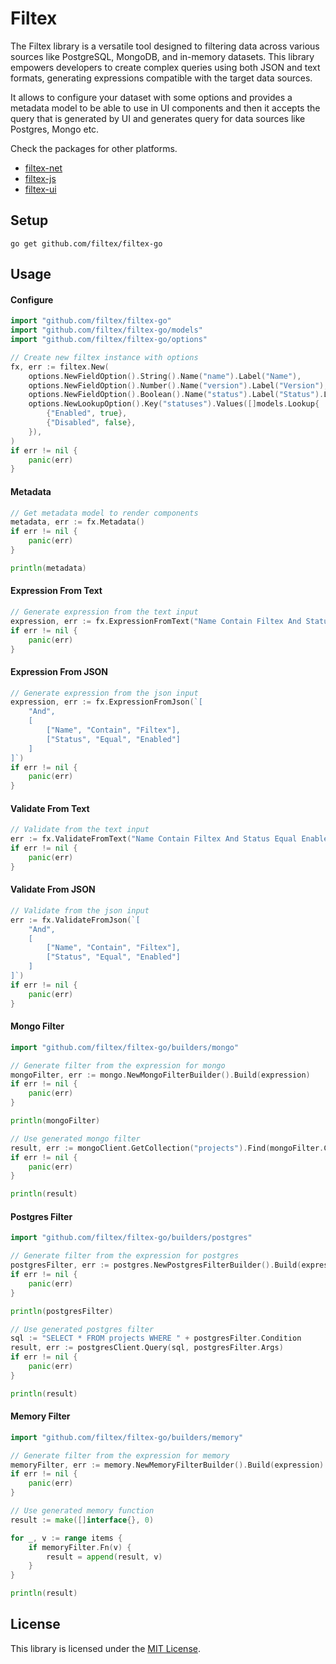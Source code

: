 # Filtex

The Filtex library is a versatile tool designed to filtering data across various sources like PostgreSQL, MongoDB, and in-memory datasets. This library empowers developers to create complex queries using both JSON and text formats, generating expressions compatible with the target data sources.

It allows to configure your dataset with some options and provides a metadata model to be able to use in UI components and then it accepts the query that is generated by UI and generates query for data sources like Postgres, Mongo etc.

Check the packages for other platforms.
- [filtex-net](https://github.com/filtex/filtex-net)
- [filtex-js](https://github.com/filtex/filtex-js)
- [filtex-ui](https://github.com/filtex/filtex-ui)


## Setup

```shell
go get github.com/filtex/filtex-go
```

## Usage

#### Configure

```go
import "github.com/filtex/filtex-go"
import "github.com/filtex/filtex-go/models"
import "github.com/filtex/filtex-go/options"

// Create new filtex instance with options
fx, err := filtex.New(
    options.NewFieldOption().String().Name("name").Label("Name"),
    options.NewFieldOption().Number().Name("version").Label("Version"),
    options.NewFieldOption().Boolean().Name("status").Label("Status").Lookup("statuses"),
    options.NewLookupOption().Key("statuses").Values([]models.Lookup{
        {"Enabled", true},
        {"Disabled", false},
    }),
)
if err != nil {
    panic(err)
}
```

#### Metadata

```go
// Get metadata model to render components
metadata, err := fx.Metadata()
if err != nil {
    panic(err)
}

println(metadata)
```

#### Expression From Text

```go
// Generate expression from the text input
expression, err := fx.ExpressionFromText("Name Contain Filtex And Status Equal Enabled")
if err != nil {
    panic(err)
}
```

#### Expression From JSON

```go
// Generate expression from the json input
expression, err := fx.ExpressionFromJson(`[
    "And",
    [
        ["Name", "Contain", "Filtex"],
        ["Status", "Equal", "Enabled"]
    ]
]`)
if err != nil {
    panic(err)
}
```

#### Validate From Text

```go
// Validate from the text input
err := fx.ValidateFromText("Name Contain Filtex And Status Equal Enabled")
if err != nil {
    panic(err)
}
```

#### Validate From JSON

```go
// Validate from the json input
err := fx.ValidateFromJson(`[
    "And",
    [
        ["Name", "Contain", "Filtex"],
        ["Status", "Equal", "Enabled"]
    ]
]`)
if err != nil {
    panic(err)
}
```

#### Mongo Filter

```go
import "github.com/filtex/filtex-go/builders/mongo"

// Generate filter from the expression for mongo
mongoFilter, err := mongo.NewMongoFilterBuilder().Build(expression)
if err != nil {
    panic(err)
}

println(mongoFilter)

// Use generated mongo filter
result, err := mongoClient.GetCollection("projects").Find(mongoFilter.Condition)
if err != nil {
    panic(err)
}

println(result)
```

#### Postgres Filter

```go
import "github.com/filtex/filtex-go/builders/postgres"

// Generate filter from the expression for postgres
postgresFilter, err := postgres.NewPostgresFilterBuilder().Build(expression)
if err != nil {
    panic(err)
}

println(postgresFilter)

// Use generated postgres filter
sql := "SELECT * FROM projects WHERE " + postgresFilter.Condition
result, err := postgresClient.Query(sql, postgresFilter.Args)
if err != nil {
    panic(err)
}

println(result)
```

#### Memory Filter

```go
import "github.com/filtex/filtex-go/builders/memory"

// Generate filter from the expression for memory
memoryFilter, err := memory.NewMemoryFilterBuilder().Build(expression)
if err != nil {
    panic(err)
}

// Use generated memory function
result := make([]interface{}, 0)

for _, v := range items {
    if memoryFilter.Fn(v) {
        result = append(result, v)
    }
}

println(result)
```

## License
This library is licensed under the [MIT License](LICENSE).
